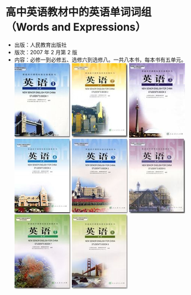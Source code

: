 # 高中英语教材中的英语单词词组（Words and Expressions）

- 出版：人民教育出版社
- 版次：2007 年 2 月第 2 版
- 内容：必修一到必修五、选修六到选修八。一共八本书，每本书有五单元。
    ![BOOK1](book-cover/1.png) ![BOOK2](book-cover/2.png) ![BOOK3](book-cover/3.png) ![BOOK4](book-cover/4.png) ![BOOK5](book-cover/5.png) ![BOOK6](book-cover/6.png) ![BOOK7](book-cover/7.png) ![BOOK8](book-cover/8.png)